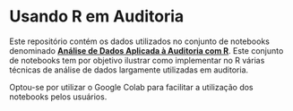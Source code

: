 # Usando R em Auditoria

Este repositório contém os dados utilizados no conjunto de notebooks denominado [**Análise de Dados Aplicada à Auditoria com R**](https://colab.research.google.com/drive/1nHhHNGRheKaehgQetEh_fPU99CQLwmSt?usp=sharing). Este conjunto de notebooks tem por objetivo ilustrar como implementar no R várias técnicas de análise de dados largamente utilizadas em auditoria.

Optou-se por utilizar o Google Colab para facilitar a utilização dos notebooks pelos usuários.





<!--

Contém também arquivos `.ipynb` e os dados utilizados para gerar algumas das páginas do site [audinalytics - Auditoria com Inteligência Analítica](https://www.audinalytics.com.br/) que é uma repaginada do antigo site [Usando R em Auditoria](https://sites.google.com/site/marcosfs2006/).

-->

